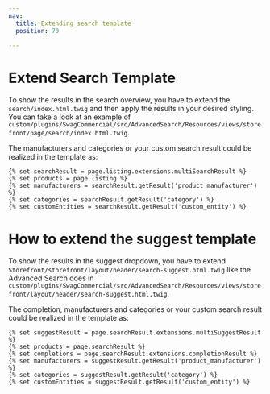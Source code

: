 ```yaml
---
nav:
  title: Extending search template
  position: 70

---
```


# Extend Search Template

To show the results in the search overview, you have to extend the `search/index.html.twig` and then apply the results in your desired styling.
You can take a look at an example of `custom/plugins/SwagCommercial/src/AdvancedSearch/Resources/views/storefront/page/search/index.html.twig`.

The manufacturers and categories or your custom search result could be realized in the template as:

```twig
{% set searchResult = page.listing.extensions.multiSearchResult %}
{% set products = page.listing %}
{% set manufacturers = searchResult.getResult('product_manufacturer') %}
{% set categories = searchResult.getResult('category') %}
{% set customEntities = searchResult.getResult('custom_entity') %}
```

# How to extend the suggest template

To show the results in the suggest dropdown, you have to extend `Storefront/storefront/layout/header/search-suggest.html.twig` like the Advanced Search does in `custom/plugins/SwagCommercial/src/AdvancedSearch/Resources/views/storefront/layout/header/search-suggest.html.twig`.

The completion, manufacturers and categories or your custom search result could be realized in the template as:

```twig
{% set suggestResult = page.searchResult.extensions.multiSuggestResult %}
{% set products = page.searchResult %}
{% set completions = page.searchResult.extensions.completionResult %}
{% set manufacturers = suggestResult.getResult('product_manufacturer') %}
{% set categories = suggestResult.getResult('category') %}
{% set customEntities = suggestResult.getResult('custom_entity') %}
```
